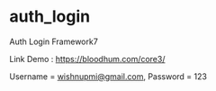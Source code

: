 # auth_login
Auth Login Framework7

Link Demo :
https://bloodhum.com/core3/

Username = wishnupmi@gmail.com,
Password = 123
